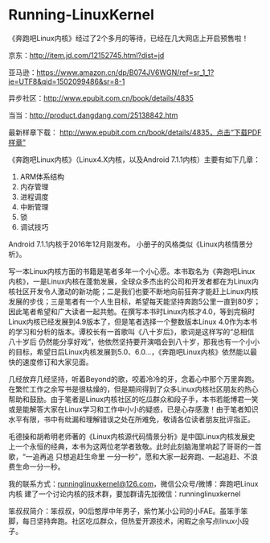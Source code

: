 # Running-LinuxKernel

《奔跑吧Linux内核》经过了2个多月的等待，已经在几大网店上开启预售啦！

京东：http://item.jd.com/12152745.html?dist=jd

亚马逊：https://www.amazon.cn/dp/B074JV6WGN/ref=sr_1_1?ie=UTF8&qid=1502099486&sr=8-1

异步社区：http://www.epubit.com.cn/book/details/4835

当当：http://product.dangdang.com/25138842.htm

最新样章下载： http://www.epubit.com.cn/book/details/4835，点击“下载PDF样章”

《奔跑吧Linux内核》（Linux4.X内核，以及Android 7.1.1内核）主要有如下几章：

1. ARM体系结构
2. 内存管理 
3. 进程调度 
4. 中断管理
5. 锁 
6. 调试技巧 

Android 7.1.1内核于2016年12月刚发布。
小册子的风格类似《Linux内核情景分析》。

写一本Linux内核方面的书籍是笔者多年一个小心愿。本书取名为《奔跑吧Linux内核》，一是Linux内核在蓬勃发展，全球众多杰出的公司和开发者都在为Linux内核社区开发令人激动的新功能；二是我们也要不断地向前狂奔才能赶上Linux内核发展的步伐；三是笔者有一个人生目标，希望每天能坚持奔跑5公里一直到80岁；因此笔者希望和广大读者一起共勉。在撰写本书时Linux内核才4.0，等到完稿时Linux内核已经发展到4.9版本了，但是笔者选择一个整数版本Linux 4.0作为本书的学习和分析的版本。谭校长有一首歌叫《八十岁后》，歌词是这样写的“总相信 八十岁后 仍然能分享好戏”，他依然坚持要开演唱会到八十岁，那我也有一个小小的目标，希望日后Linux内核发展到5.0、6.0…，《奔跑吧Linux内核》依然能以最快的速度修订和大家见面。

几经放弃几经坚持，听着Beyond的歌，咬着冷冷的牙，念着心中那个万里奔跑。在繁忙工作之余写书是很枯燥的，但是期间得到了众多Linux内核社区朋友的热心帮助和鼓励。由于笔者是Linux内核社区的吃瓜群众和段子手，本书若能博君一笑或是能解答大家在Linux学习和工作中小小的疑惑，已是心存感激！由于笔者知识水平有限，书中有纰漏和理解错误之处在所难免，敬请各位读者朋友批评指正。

毛德操和胡希明老师著的《Linux内核源代码情景分析》是中国Linux内核发展史上一个永恒的经典，本书为这两位老学者致敬。此时此刻脑海里响起了哥哥的一首歌，“一追再追 只想追赶生命里 一分一秒”，愿和大家一起奔跑、一起追赶、不浪费生命一分一秒。


我的联系方式：runninglinuxkernel@126.com，微信公众号/微博：奔跑吧Linux内核
建了一个讨论内核的技术群，要加群请先加微信：runninglinuxkernel

笨叔叔简介：笨叔叔，90后憨厚中年男子，紫竹某小公司的小FAE。虽笨手笨脚，每日坚持奔跑。社区吃瓜群众，但热爱开源技术，闲暇之余写点linux小段子。

